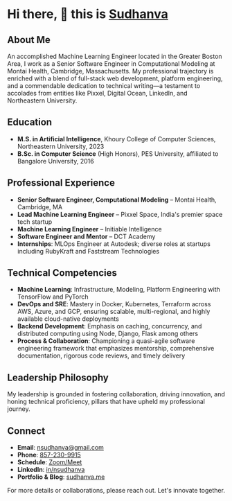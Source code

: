 # Hi there, 👋 this is [Sudhanva](https://sudhanva.me)

## About Me

An accomplished Machine Learning Engineer located in the Greater Boston Area, I work as a Senior Software Engineer in Computational Modeling at Montai Health, Cambridge, Massachusetts. My professional trajectory is enriched with a blend of full-stack web development, platform engineering, and a commendable dedication to technical writing—a testament to accolades from entities like Pixxel, Digital Ocean, LinkedIn, and Northeastern University.

## Education
- **M.S. in Artificial Intelligence**, Khoury College of Computer Sciences, Northeastern University, 2023
- **B.Sc. in Computer Science** (High Honors), PES University, affiliated to Bangalore University, 2016

## Professional Experience
- **Senior Software Engineer, Computational Modeling** – Montai Health, Cambridge, MA
- **Lead Machine Learning Engineer** – Pixxel Space, India's premier space tech startup
- **Machine Learning Engineer** – Initiable Intelligence
- **Software Engineer and Mentor** – DCT Academy
- **Internships**: MLOps Engineer at Autodesk; diverse roles at startups including RubyKraft and Faststream Technologies

## Technical Competencies
- **Machine Learning**: Infrastructure, Modeling, Platform Engineering with TensorFlow and PyTorch
- **DevOps and SRE**: Mastery in Docker, Kubernetes, Terraform across AWS, Azure, and GCP, ensuring scalable, multi-regional, and highly available cloud-native deployments
- **Backend Development**: Emphasis on caching, concurrency, and distributed computing using Node, Django, Flask among others
- **Process & Collaboration**: Championing a quasi-agile software engineering framework that emphasizes mentorship, comprehensive documentation, rigorous code reviews, and timely delivery

## Leadership Philosophy
My leadership is grounded in fostering collaboration, driving innovation, and honing technical proficiency, pillars that have upheld my professional journey.

## Connect
- **Email**: [nsudhanva@gmail.com](mailto:nsudhanva@gmail.com)
- **Phone**: [857-230-9915](tel:8572309915)
- **Schedule**: [Zoom/Meet](https://cal.sudhanva.me)
- **LinkedIn**: [in/nsudhanva](https://linkedin.com/in/nsudhanva)
- **Portfolio & Blog**: [sudhanva.me](https://sudhanva.me)

For more details or collaborations, please reach out. Let's innovate together.
